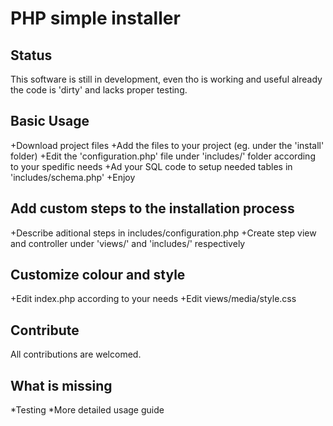 PHP simple installer
====================

Status
------

This software is still in development, even tho is working and useful already the code is 'dirty' and lacks proper testing.

Basic Usage
-----------
+Download project files
+Add the files to your project (eg. under the 'install' folder)
+Edit the 'configuration.php' file under 'includes/' folder according to your spedific needs
+Ad your SQL code to setup needed tables in 'includes/schema.php'
+Enjoy

Add custom steps to the installation process
--------------------------------------------
+Describe aditional steps in includes/configuration.php
+Create step view and controller under 'views/' and 'includes/' respectively

Customize colour and style
--------------------------
+Edit index.php according to your needs
+Edit views/media/style.css

Contribute
----------
All contributions are welcomed.

What is missing
---------------
*Testing
*More detailed usage guide